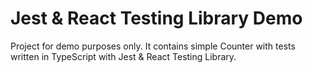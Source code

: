 # Jest & React Testing Library Demo

Project for demo purposes only. It contains simple Counter with tests written in TypeScript with Jest & React Testing Library.
